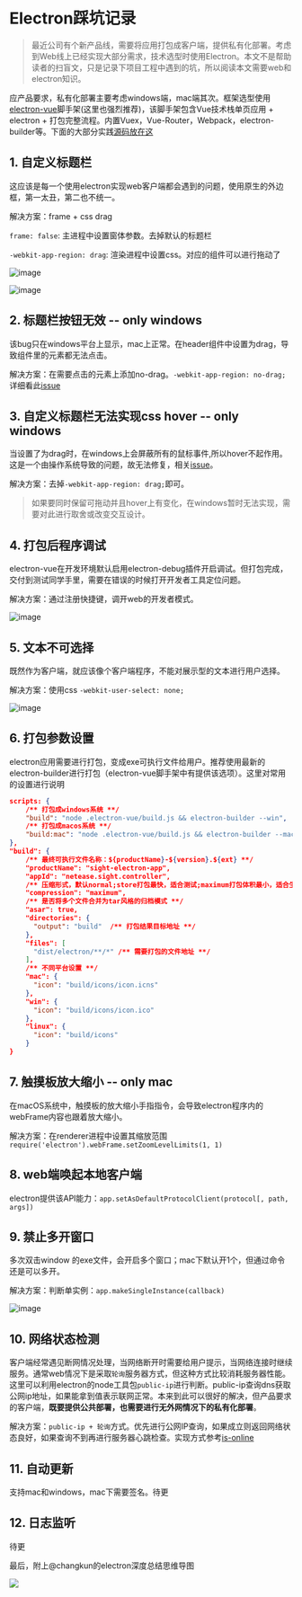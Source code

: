 # Electron踩坑记录

> 最近公司有个新产品线，需要将应用打包成客户端，提供私有化部署。考虑到Web线上已经实现大部分需求，技术选型时使用Electron。本文不是帮助读者的扫盲文，只是记录下项目工程中遇到的坑，所以阅读本文需要web和electron知识。

应产品要求，私有化部署主要考虑windows端，mac端其次。框架选型使用[electron-vue](https://github.com/SimulatedGREG/electron-vue)脚手架(这里也强烈推荐)，该脚手架包含Vue技术栈单页应用 + electron + 打包完整流程。内置Vuex，Vue-Router，Webpack，electron-builder等。下面的大部分实践[源码放在这](https://github.com/lq782655835/electron-vue-template)

## 1. 自定义标题栏

这应该是每一个使用electron实现web客户端都会遇到的问题，使用原生的外边框，第一太丑，第二也不统一。

解决方案：frame + css drag

`frame: false`: 主进程中设置窗体参数。去掉默认的标题栏

`-webkit-app-region: drag`: 渲染进程中设置css。对应的组件可以进行拖动了

![image](https://user-images.githubusercontent.com/6310131/44986573-c9d6b400-afb6-11e8-87e0-b79ea1954717.png)

![image](https://user-images.githubusercontent.com/6310131/44987282-4a96af80-afb9-11e8-91eb-aac703e9944d.png)



## 2. 标题栏按钮无效  -- only windows

该bug只在windows平台上显示，mac上正常。在header组件中设置为drag，导致组件里的元素都无法点击。

解决方案：在需要点击的元素上添加no-drag。`-webkit-app-region: no-drag;`详细看此[issue](https://github.com/electron/electron/issues/1354)

## 3. 自定义标题栏无法实现css hover -- only windows

当设置了为drag时，在windows上会屏蔽所有的鼠标事件,所以hover不起作用。这是一个由操作系统导致的问题，故无法修复，相关[issue](https://github.com/electron/electron/issues/13534)。

解决方案：去掉`-webkit-app-region: drag;`即可。

> 如果要同时保留可拖动并且hover上有变化，在windows暂时无法实现，需要对此进行取舍或改变交互设计。

## 4. 打包后程序调试

electron-vue在开发环境默认启用electron-debug插件开启调试。但打包完成，交付到测试同学手里，需要在错误的时候打开开发者工具定位问题。

解决方案：通过注册快捷键，调开web的开发者模式。

![image](https://user-images.githubusercontent.com/6310131/45282618-fede8b80-b50d-11e8-8e7e-f172325a10f7.png)

## 5. 文本不可选择

既然作为客户端，就应该像个客户端程序，不能对展示型的文本进行用户选择。

解决方案：使用css `-webkit-user-select: none;`

![image](https://user-images.githubusercontent.com/6310131/44989743-7158e400-afc1-11e8-804a-c085008d0857.png)

## 6. 打包参数设置

electron应用需要进行打包，变成exe可执行文件给用户。推荐使用最新的electron-builder进行打包（electron-vue脚手架中有提供该选项）。这里对常用的设置进行说明

``` json
scripts: {
    /** 打包成windows系统 **/
    "build": "node .electron-vue/build.js && electron-builder --win",
    /** 打包成macos系统 **/
    "build:mac": "node .electron-vue/build.js && electron-builder --mac",
},
"build": {
    /** 最终可执行文件名称：${productName}-${version}.${ext} **/
    "productName": "sight-electron-app",
    "appId": "netease.sight.controller",
    /** 压缩形式，默认normal;store打包最快，适合测试;maximum打包体积最小，适合生产模式 **/
    "compression": "maximum",
    /** 是否将多个文件合并为tar风格的归档模式 **/
    "asar": true,
    "directories": {
      "output": "build"  /** 打包结果目标地址 **/
    },
    "files": [
      "dist/electron/**/*" /** 需要打包的文件地址 **/
    ],
    /** 不同平台设置 **/
    "mac": {
      "icon": "build/icons/icon.icns"
    },
    "win": {
      "icon": "build/icons/icon.ico"
    },
    "linux": {
      "icon": "build/icons"
    }
}
```
## 7. 触摸板放大缩小 -- only mac

在macOS系统中，触摸板的放大缩小手指指令，会导致electron程序内的webFrame内容也跟着放大缩小。

解决方案：在renderer进程中设置其缩放范围`require('electron').webFrame.setZoomLevelLimits(1, 1)`

## 8. web端唤起本地客户端

electron提供该API能力：`app.setAsDefaultProtocolClient(protocol[, path, args])`

## 9. 禁止多开窗口

多次双击window 的exe文件，会开启多个窗口；mac下默认开1个，但通过命令还是可以多开。

解决方案：判断单实例：`app.makeSingleInstance(callback)`

![image](https://user-images.githubusercontent.com/6310131/45280209-144fb780-b506-11e8-8338-a9b399ad24fb.png)


## 10. 网络状态检测

客户端经常遇见断网情况处理，当网络断开时需要给用户提示，当网络连接时继续服务。通常web情况下是采取`轮询`服务器方式，但这种方式比较消耗服务器性能。这里可以利用electron的node工具包`public-ip`进行判断。public-ip查询dns获取公网ip地址，如果能拿到值表示联网正常。本来到此可以很好的解决，但产品要求的客户端，<b>既要提供公共部署，也需要进行无外网情况下的私有化部署</b>。

解决方案：`public-ip + 轮询`方式。优先进行公网IP查询，如果成立则返回网络状态良好，如果查询不到再进行服务器心跳检查。实现方式参考[is-online](https://github.com/sindresorhus/is-online)


## 11. 自动更新

支持mac和windows，mac下需要签名。待更

## 12. 日志监听

待更

最后，附上@changkun的electron深度总结思维导图

![](https://changkun.us/images/posts/217/mind.png)
   